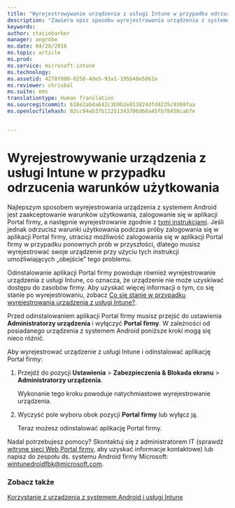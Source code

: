 ```yaml
---
title: "Wyrejestrowywanie urządzenia z usługi Intune w przypadku odrzucenia warunków użytkowania | Microsoft Intune"
description: "Zawiera opis sposobu wyrejestrowania urządzenia z systemem Android z usługi Intune, jeśli odrzucono warunki użytkowania i nie można zalogować się do aplikacji Portal firmy"
keywords: 
author: staciebarker
manager: angrobe
ms.date: 04/28/2016
ms.topic: article
ms.prod: 
ms.service: microsoft-intune
ms.technology: 
ms.assetid: 4278f000-0258-4de5-93a1-195b48e5061e
ms.reviewer: chrisbal
ms.suite: ems
translationtype: Human Translation
ms.sourcegitcommit: 618e2abda642c3b9b2e813824dfd4235c9309faa
ms.openlocfilehash: 82cc94eb37b11251343706d60a45fb78458cab7e


---
```



# Wyrejestrowywanie urządzenia z usługi Intune w przypadku odrzucenia warunków użytkowania

Najlepszym sposobem wyrejestrowania urządzenia z systemem Android jest zaakceptowanie warunków użytkowania, zalogowanie się w aplikacji Portal firmy, a następnie wyrejestrowanie zgodnie z [tymi instrukcjami](unenroll-your-device-from-intune-android.md). Jeśli jednak odrzucisz warunki użytkowania podczas próby zalogowania się w aplikacji Portal firmy, utracisz możliwość zalogowania się w aplikacji Portal firmy w przypadku ponownych prób w przyszłości, dlatego musisz wyrejestrować swoje urządzenie przy użyciu tych instrukcji umożliwiających „obejście” tego problemu.

Odinstalowanie aplikacji Portal firmy powoduje również wyrejestrowanie urządzenia z usługi Intune, co oznacza, że urządzenie nie może uzyskiwać dostępu do zasobów firmy.  Aby uzyskać więcej informacji o tym, co się stanie po wyrejestrowaniu, zobacz [Co się stanie w przypadku wyrejestrowania urządzenia z usługi Intune?](what-happens-if-you-unenroll-your-device-from-intune-android.md).

Przed odinstalowaniem aplikacji Portal firmy musisz przejść do ustawienia **Administratorzy urządzenia** i wyłączyć **Portal firmy**. W zależności od posiadanego urządzenia z systemem Android poniższe kroki mogą się nieco różnić.

Aby wyrejestrować urządzenie z usługi Intune i odinstalować aplikację Portal firmy:

1.  Przejdź do pozycji **Ustawienia** &gt; **Zabezpieczenia &amp; Blokada ekranu** &gt; **Administratorzy urządzenia**.

    Wykonanie tego kroku powoduje natychmiastowe wyrejestrowanie urządzenia.

2.  Wyczyść pole wyboru obok pozycji **Portal firmy** lub wyłącz ją.

    Teraz możesz odinstalować aplikację Portal firmy.

Nadal potrzebujesz pomocy? Skontaktuj się z administratorem IT (sprawdź [witrynę sieci Web Portal firmy](http://portal.manage.microsoft.com), aby uzyskać informacje kontaktowe) lub napisz do zespołu ds. systemu Android firmy Microsoft: wintunedroidfbk@microsoft.com.


### Zobacz także
[Korzystanie z urządzenia z systemem Android i usługi Intune](using-your-android-device-with-intune.md)



<!--HONumber=Jul16_HO4-->


